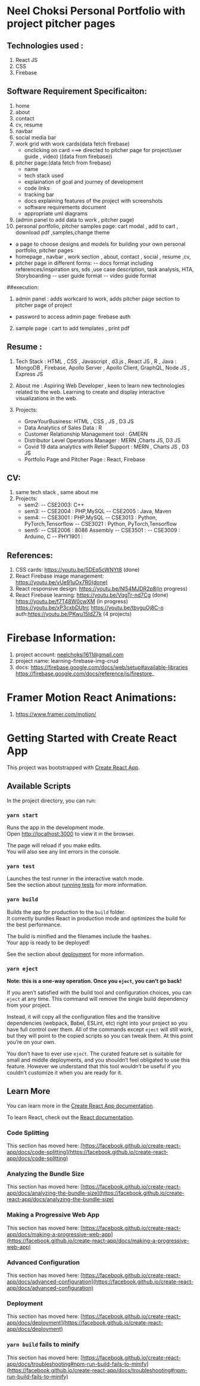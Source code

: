 # Neel Choksi Personal Portfolio with project pitcher pages

## Technologies used :
1. React JS
2. CSS
3. Firebase

## Software Requirement Specificaiton: 
1. home
2. about
3. contact
4. cv, resume
5. navbar
6. social media bar
7. work grid with work cards(data fetch firebase)
   - onclicking on card ===> directed to pitcher page for project(user guide , video) ((data from firebase))
8. pitcher page:(data fetch from firebase) 
	- name 
	- tech stack used 
	- explaination of goal and journey of development
	- code links
	- tracking bar 
	- docs explaining features of the project with screenshots
	- software requirements document 
	- appropriate uml diagrams
9. (admin panel to add data to work , pitcher page)
10. personal portfolio, pitcher samples page: cart modal , add to cart , download pdf ,samples,change theme
   - a page to choose designs and models for building your own personal portfolio, pitcher pages
   - homepage , navbar , work section , about, contact , social , resume ,cv, 
   - pitcher page in different forms: 
     -- docs format including references/inspiration srs, sds ,use case description, task analysis, HTA, Storyboarding
     -- user guide format
     -- video guide format	
     
     
##execution:
1. admin panel : adds workcard to work, adds pitcher page section to pitcher page of project
  - password to access admin page: firebase auth 
2. sample page : cart to add templates , print pdf 


     
## Resume : 
1. Tech Stack : HTML , CSS , Javascript , d3.js , React JS , R , Java 
	      : MongoDB , Firebase, Apollo Server , Apollo Client, GraphQL, Node JS , Express JS
2. About me : Aspiring Web Developer , keen to learn new technologies related to the web. Learning to create and display interactive visualizations in the web.

3. Projects: 
	- GrowYourBusiness: HTML , CSS , JS , D3 JS
	- Data Analytics of Sales Data : R
	- Customer Relationship Management tool : GMERN
	- Distributor Level Operations Manager : MERN ,Charts JS, D3 JS
	- Covid 19 data analytics with Relief Support : MERN , Charts JS , D3 JS
	- Portfolio Page and Pitcher Page : React, Firebase

## CV: 
1. same tech stack , same about me
2. Projects: 
	- sem2: 
		-- CSE2003: C++
	- sem3: 
		-- CSE2004 : PHP,MySQL
		-- CSE2005 : Java, Maven
	- sem4: 
		-- CSE3001 : PHP,MySQL
		-- CSE3013 : Python, PyTorch,Tensorflow
		-- CSE3021 : Python, PyTorch,Tensorflow
	- sem5: 
		-- CSE2006 : 8086 Assembly
		-- CSE3501 : 
		-- CSE3009 : Arduino, C
		-- PHY1901 : 


## References: 
1. CSS cards:
	https://youtu.be/5DEq5cWNYt8 (done)
2. React Firebase image management: 
	https://youtu.be/vUe91uOx7R0(done)
3. React responsive design: 
	https://youtu.be/Nl54MJDR2p8(in progress) 
4. React Firebase learning:
	https://youtu.be/VqgTr-nd7Cg (done) 
	https://youtu.be/f7T48W0cwXM (in progress)
	https://youtu.be/xP3cxbDUtrc 
	https://youtu.be/tbvguOj8C-o
	auth:https://youtu.be/PKwu15ldZ7k 
	 (4 projects)


# Firebase Information:
1. project account: neelchoksi1611@gmail.com
2. project name: learning-firebase-img-crud
3. docs:
https://firebase.google.com/docs/web/setup#available-libraries 
https://firebase.google.com/docs/reference/js/firestore_

# Framer Motion React Animations:
1. https://www.framer.com/motion/


# Getting Started with Create React App

This project was bootstrapped with [Create React App](https://github.com/facebook/create-react-app).

## Available Scripts

In the project directory, you can run:

### `yarn start`

Runs the app in the development mode.\
Open [http://localhost:3000](http://localhost:3000) to view it in the browser.

The page will reload if you make edits.\
You will also see any lint errors in the console.

### `yarn test`

Launches the test runner in the interactive watch mode.\
See the section about [running tests](https://facebook.github.io/create-react-app/docs/running-tests) for more information.

### `yarn build`

Builds the app for production to the `build` folder.\
It correctly bundles React in production mode and optimizes the build for the best performance.

The build is minified and the filenames include the hashes.\
Your app is ready to be deployed!

See the section about [deployment](https://facebook.github.io/create-react-app/docs/deployment) for more information.

### `yarn eject`

**Note: this is a one-way operation. Once you `eject`, you can’t go back!**

If you aren’t satisfied with the build tool and configuration choices, you can `eject` at any time. This command will remove the single build dependency from your project.

Instead, it will copy all the configuration files and the transitive dependencies (webpack, Babel, ESLint, etc) right into your project so you have full control over them. All of the commands except `eject` will still work, but they will point to the copied scripts so you can tweak them. At this point you’re on your own.

You don’t have to ever use `eject`. The curated feature set is suitable for small and middle deployments, and you shouldn’t feel obligated to use this feature. However we understand that this tool wouldn’t be useful if you couldn’t customize it when you are ready for it.

## Learn More

You can learn more in the [Create React App documentation](https://facebook.github.io/create-react-app/docs/getting-started).

To learn React, check out the [React documentation](https://reactjs.org/).

### Code Splitting

This section has moved here: [https://facebook.github.io/create-react-app/docs/code-splitting](https://facebook.github.io/create-react-app/docs/code-splitting)

### Analyzing the Bundle Size

This section has moved here: [https://facebook.github.io/create-react-app/docs/analyzing-the-bundle-size](https://facebook.github.io/create-react-app/docs/analyzing-the-bundle-size)

### Making a Progressive Web App

This section has moved here: [https://facebook.github.io/create-react-app/docs/making-a-progressive-web-app](https://facebook.github.io/create-react-app/docs/making-a-progressive-web-app)

### Advanced Configuration

This section has moved here: [https://facebook.github.io/create-react-app/docs/advanced-configuration](https://facebook.github.io/create-react-app/docs/advanced-configuration)

### Deployment

This section has moved here: [https://facebook.github.io/create-react-app/docs/deployment](https://facebook.github.io/create-react-app/docs/deployment)

### `yarn build` fails to minify

This section has moved here: [https://facebook.github.io/create-react-app/docs/troubleshooting#npm-run-build-fails-to-minify](https://facebook.github.io/create-react-app/docs/troubleshooting#npm-run-build-fails-to-minify)
